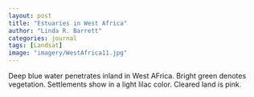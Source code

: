 ```yaml
---
layout: post
title: "Estuaries in West Africa"
author: "Linda R. Barrett"
categories: journal
tags: [Landsat]
image: "imagery/WestAfrica11.jpg"
---
```

Deep blue water penetrates inland in West AFrica.  Bright green denotes vegetation.  Settlements show in a light lilac color.  Cleared land is pink.
